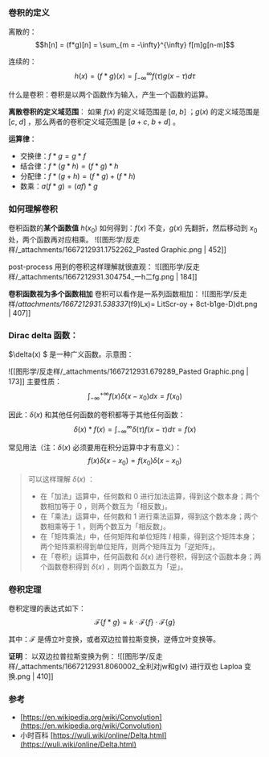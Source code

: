 
### 卷积的定义
离散的：
$$h[n] = (f*g)[n] = \sum_{m = -\infty}^{\infty} f[m]g[n-m]$$

连续的：
$$h(x) = (f*g)(x) = \int_{-\infty}^{\infty}f(\tau)g(x-\tau)d\tau$$

什么是卷积：卷积是以两个函数作为输入，产生一个函数的运算。

**离散卷积的定义域范围**：
如果 $f(x)$  的定义域范围是 $[a,\ b]$ ；$g(x)$  的定义域范围是 $[c, \ d]$ ，那么两者的卷积定义域范围是 $[a + c,\ b + d]$ 。


**运算律**：

- 交换律：$f * g = g * f$ 
- 结合律：$f*(g*h) = (f*g)*h$ 
- 分配律：$f*(g + h) = (f *g) + (f*h)$ 
- 数乘：$a(f * g) = (af) * g$ 


### 如何理解卷积
卷积函数的**某个函数值** $h(x_0)$  如何得到：$f(x)$  不变，$g(x)$  先翻折，然后移动到 $x_0$  处，两个函数再对应相乘。
![[图形学/反走样/_attachments/1667212931.1752262_Pasted Graphic.png | 452]]

post-process 用到的卷积这样理解就很直观：
![[图形学/反走样/_attachments/1667212931.304754_一h二fg.png | 184]]

**卷积函数视为多个函数相加**
卷积可以看作是一系列函数相加：
![[图形学/反走样/_attachments/1667212931.538337_(f9)Lx)= LitScr-oy + 8ct-b1ge-D)dt.png | 407]]


### Dirac delta 函数：
$\delta(x) $ 是一种广义函数。示意图：

![[图形学/反走样/_attachments/1667212931.679289_Pasted Graphic.png | 173]]
主要性质：
$$\int_{-\infty}^{+\infty}f(x)\delta(x-x_0) dx = f(x_0)$$

因此：$\delta(x)$ 和其他任何函数的卷积都等于其他任何函数：
$$\delta(x) * f(x) = \int_{-\infty}^{\infty}\delta(\tau)f(x-\tau)d\tau=f(x)$$

常见用法（注：$\delta(x)$ 必须要用在积分运算中才有意义）：
$$f(x) \delta(x - x_0) = f(x_0) \delta (x - x_0)$$

> 可以这样理解 $\delta(x)$ ：
> - 在「加法」运算中，任何数和 $0$ 进行加法运算，得到这个数本身；两个数相加等于 $0$ ，则两个数互为「相反数」。
> - 在「乘法」运算中，任何数和 $1$ 进行乘法运算，得到这个数本身；两个数相乘等于 $1$ ，则两个数互为「相反数」。
> - 在「矩阵乘法」中，任何矩阵和单位矩阵 $I$ 相乘，得到这个矩阵本身；两个矩阵乘积得到单位矩阵，则两个矩阵互为「逆矩阵」。
> - 在「卷积」运算中，任何函数和 $\delta(x)$ 进行卷积，得到这个函数本身；两个函数卷积得到 $\delta(x)$ ，则两个函数互为「逆」。



### 卷积定理
卷积定理的表达式如下：
$$\mathcal{F}\{ f * g \} 
= k \cdot \mathcal{F}\{ f \} \cdot \mathcal{F}\{ g \}$$

其中：$\mathcal{F}$ 是傅立叶变换，或者双边拉普拉斯变换，逆傅立叶变换等。

**证明**：
以双边拉普拉斯变换为例：
![[图形学/反走样/_attachments/1667212931.8060002_全利对jw和g(v) 进行双也 Laploa 变换.png | 410]]


### 参考

- [https://en.wikipedia.org/wiki/Convolution](https://en.wikipedia.org/wiki/Convolution)
- 小时百科 [https://wuli.wiki/online/Delta.html](https://wuli.wiki/online/Delta.html)
